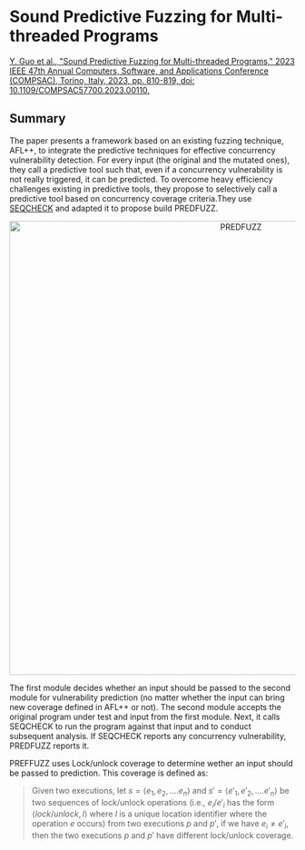# Sound Predictive Fuzzing for Multi-threaded Programs

[Y. Guo et al., "Sound Predictive Fuzzing for Multi-threaded Programs," 2023 IEEE 47th Annual Computers, Software, and Applications Conference (COMPSAC), Torino, Italy, 2023, pp. 810-819, doi: 10.1109/COMPSAC57700.2023.00110.](https://ieeexplore.ieee.org/document/10196976)

## Summary

The paper presents a framework based on an existing fuzzing technique,
AFL++, to integrate the predictive techniques for effective concurrency vulnerability detection.
For every input (the original and the mutated ones), they call a predictive tool such that, even if a concurrency vulnerability is not really triggered, it can be predicted.
To overcome heavy efficiency challenges existing in predictive tools, they propose to selectively call a predictive tool based on concurrency coverage criteria.They use [SEQCHECK](./SoundAndEfficientConcurrencyBugPrediction.md) and adapted it to propose build PREDFUZZ.

<center><img src="../img/predfuzz.png" alt="PREDFUZZ" width="800px" height=auto></center>

The first module decides whether an input should be passed to the second module for vulnerability prediction (no matter whether the input can bring new coverage defined in AFL++ or not). The second module accepts the original program under test and input from the first module. Next, it calls SEQCHECK to run the program against that input and to conduct subsequent analysis. If SEQCHECK reports any concurrency vulnerability, PREDFUZZ reports it.

PREFFUZZ uses Lock/unlock coverage to determine wether an input should be passed to prediction. This coverage is defined as:

> Given two executions, let $s = \langle e_1, e_2, ....e_n\rangle$ and $s' = \langle e'_1, e'_2, ....e'_n\rangle$ be two sequences of lock/unlock operations (i.e., $e_i/{e'}_i$ has the form $\langle lock/unlock, l\rangle$ where $l$ is a unique location identifier where the operation $e$ occurs) from two executions $p$ and $p'$, if we have $e_i \neq e'_i$, then the two executions $p$ and $p'$ have different lock/unlock coverage.